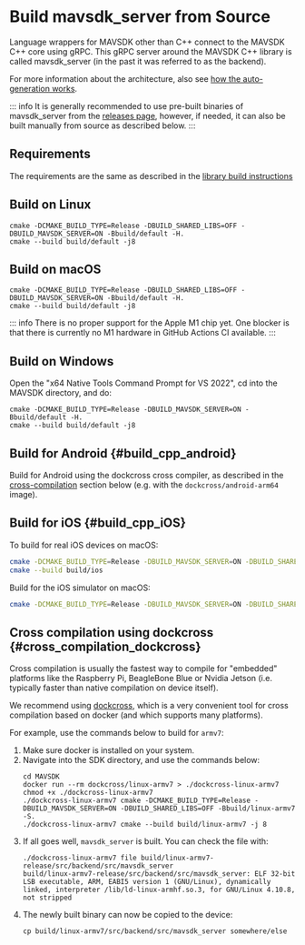 # Build mavsdk_server from Source

Language wrappers for MAVSDK other than C++ connect to the MAVSDK C++ core using gRPC. This gRPC server around the MAVSDK C++ library is called mavsdk_server (in the past it was referred to as the backend).

For more information about the architecture, also see [how the auto-generation works](../contributing/autogen.md).

::: info
It is generally recommended to use pre-built binaries of mavsdk_server from the [releases page](https://github.com/mavlink/MAVSDK/releases), however, if needed, it can also be built manually from source as described below.
:::

## Requirements

The requirements are the same as described in the [library build instructions](build.md#requirements)

## Build on Linux

```
cmake -DCMAKE_BUILD_TYPE=Release -DBUILD_SHARED_LIBS=OFF -DBUILD_MAVSDK_SERVER=ON -Bbuild/default -H.
cmake --build build/default -j8
```

## Build on macOS

```
cmake -DCMAKE_BUILD_TYPE=Release -DBUILD_SHARED_LIBS=OFF -DBUILD_MAVSDK_SERVER=ON -Bbuild/default -H.
cmake --build build/default -j8
```

::: info
There is no proper support for the Apple M1 chip yet.
One blocker is that there is currently no M1 hardware in GitHub Actions CI available.
:::

## Build on Windows

Open the "x64 Native Tools Command Prompt for VS 2022", cd into the MAVSDK directory, and do:

```
cmake -DCMAKE_BUILD_TYPE=Release -DBUILD_MAVSDK_SERVER=ON -Bbuild/default -H.
cmake --build build/default -j8
```

## Build for Android {#build_cpp_android}

Build for Android using the dockcross cross compiler, as described in the [cross-compilation](#cross_compilation_dockcross) section below (e.g. with the `dockcross/android-arm64` image).

## Build for iOS {#build_cpp_iOS}

To build for real iOS devices on macOS:

```sh
cmake -DCMAKE_BUILD_TYPE=Release -DBUILD_MAVSDK_SERVER=ON -DBUILD_SHARED_LIBS=OFF -DCMAKE_TOOLCHAIN_FILE=tools/ios.toolchain.cmake -DPLATFORM=OS -Bbuild/ios -H.
cmake --build build/ios
```

Build for the iOS simulator on macOS:

```sh
cmake -DCMAKE_BUILD_TYPE=Release -DBUILD_MAVSDK_SERVER=ON -DBUILD_SHARED_LIBS=OFF -DCMAKE_TOOLCHAIN_FILE=tools/ios.toolchain.cmake -DPLATFORM=SIMULATOR64 -Bbuild/ios_simulator -H.
```

## Cross compilation using dockcross {#cross_compilation_dockcross}

Cross compilation is usually the fastest way to compile for "embedded" platforms like the Raspberry Pi, BeagleBone Blue or Nvidia Jetson (i.e. typically faster than native compilation on device itself).

We recommend using [dockcross](https://github.com/dockcross/dockcross), which is a very convenient tool for cross compilation based on docker (and which supports many platforms).

For example, use the commands below to build for `armv7`:

1. Make sure docker is installed on your system.
2. Navigate into the SDK directory, and use the commands below:
   ```
   cd MAVSDK
   docker run --rm dockcross/linux-armv7 > ./dockcross-linux-armv7
   chmod +x ./dockcross-linux-armv7
   ./dockcross-linux-armv7 cmake -DCMAKE_BUILD_TYPE=Release -DBUILD_MAVSDK_SERVER=ON -DBUILD_SHARED_LIBS=OFF -Bbuild/linux-armv7 -S.
   ./dockcross-linux-armv7 cmake --build build/linux-armv7 -j 8
   ```
3. If all goes well, `mavsdk_server` is built. You can check the file with:
   ```
   ./dockcross-linux-armv7 file build/linux-armv7-release/src/backend/src/mavsdk_server
   build/linux-armv7-release/src/backend/src/mavsdk_server: ELF 32-bit LSB executable, ARM, EABI5 version 1 (GNU/Linux), dynamically linked, interpreter /lib/ld-linux-armhf.so.3, for GNU/Linux 4.10.8, not stripped
   ```
4. The newly built binary can now be copied to the device:
   ```
   cp build/linux-armv7/src/backend/src/mavsdk_server somewhere/else
   ```
